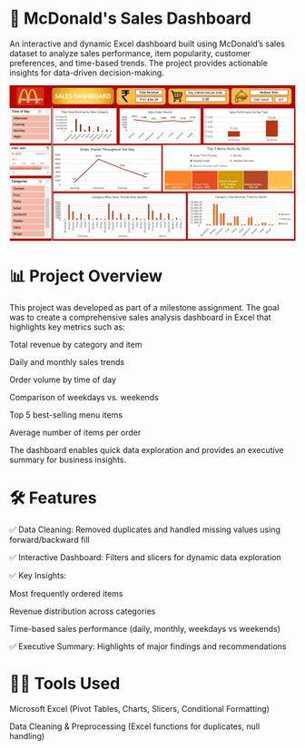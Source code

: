 
# 🍔 McDonald's Sales Dashboard

An interactive and dynamic Excel dashboard built using McDonald’s sales dataset to analyze sales performance, item popularity, customer preferences, and time-based trends. The project provides actionable insights for data-driven decision-making.

![Main page dashboard](https://github.com/farook8090/McDonalds-Sales-Dashboard/blob/4db07d0ffbc7d0687bf400ab11418997a5daaf21/Final.png)

# 📊 Project Overview

This project was developed as part of a milestone assignment. The goal was to create a comprehensive sales analysis dashboard in Excel that highlights key metrics such as:

Total revenue by category and item

Daily and monthly sales trends

Order volume by time of day

Comparison of weekdays vs. weekends

Top 5 best-selling menu items

Average number of items per order

The dashboard enables quick data exploration and provides an executive summary for business insights.

# 🛠️ Features

✅ Data Cleaning: Removed duplicates and handled missing values using forward/backward fill

✅ Interactive Dashboard: Filters and slicers for dynamic data exploration

✅ Key Insights:

Most frequently ordered items

Revenue distribution across categories

Time-based sales performance (daily, monthly, weekdays vs weekends)

✅ Executive Summary: Highlights of major findings and recommendations

# 🧑‍💻 Tools Used

Microsoft Excel (Pivot Tables, Charts, Slicers, Conditional Formatting)

Data Cleaning & Preprocessing (Excel functions for duplicates, null handling)

